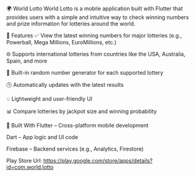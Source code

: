 🌍 World Lotto
World Lotto is a mobile application built with Flutter that provides users with a simple and intuitive way to check winning numbers and prize information for lotteries around the world.

📱 Features
✅ View the latest winning numbers for major lotteries (e.g., Powerball, Mega Millions, EuroMillions, etc.)

🌐 Supports international lotteries from countries like the USA, Australia, Spain, and more

🔢 Built-in random number generator for each supported lottery

🕒 Automatically updates with the latest results

💡 Lightweight and user-friendly UI

📊 Compare lotteries by jackpot size and winning probability

🔧 Built With
Flutter – Cross-platform mobile development

Dart – App logic and UI code

Firebase – Backend services (e.g., Analytics, Firestore)


Play Store Url: https://play.google.com/store/apps/details?id=com.world.lotto

